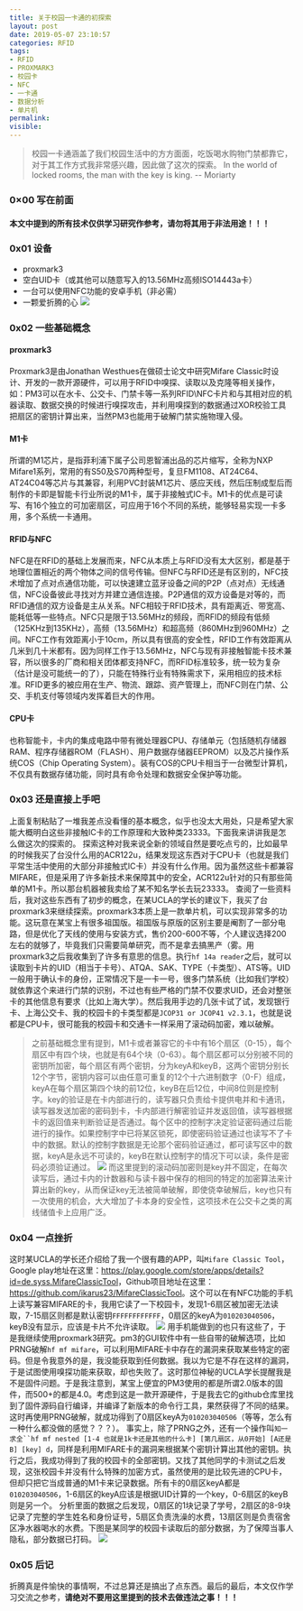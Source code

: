 ```yaml
---
title: 关于校园一卡通的初探索
layout: post
date: 2019-05-07 23:10:57
categories: RFID
tags:
- RFID
- PROXMARK3
- 校园卡
- NFC
- 一卡通
- 数据分析
- 单片机
permalink:
visible:
---
```

>校园一卡通涵盖了我们校园生活中的方方面面，吃饭喝水购物门禁都靠它，对于其工作方式我非常感兴趣，因此做了这次的探索。
>In the world of locked rooms, the man with the key is king.
>-- Moriarty

<!--More-->

### 0×00 写在前面
#### 本文中提到的所有技术仅供学习研究作参考，**请勿将其用于非法用途**！！！

### 0x01 设备
* proxmark3
* 空白UID卡（或其他可以随意写入的13.56MHz高频ISO14443a卡）
* 一台可以使用NFC功能的安卓手机（非必需）
* 一颗爱折腾的心
![](/images/posts/2019/05/PM3.jpg)

### 0x02 一些基础概念
#### proxmark3
Proxmark3是由Jonathan Westhues在做硕士论文中研究Mifare Classic时设计、开发的一款开源硬件，可以用于RFID中嗅探、读取以及克隆等相关操作，如：PM3可以在水卡、公交卡、门禁卡等一系列RFID\NFC卡片和与其相对应的机器读取、数据交换的时候进行嗅探攻击，并利用嗅探到的数据通过XOR校验工具把扇区的密钥计算出来，当然PM3也能用于破解门禁实施物理入侵。
#### M1卡
所谓的M1芯片，是指菲利浦下属子公司恩智浦出品的芯片缩写，全称为NXP Mifare1系列，常用的有S50及S70两种型号，复旦FM1108、AT24C64、AT24C04等芯片与其兼容，利用PVC封装M1芯片、感应天线，然后压制成型后而制作的卡即是智能卡行业所说的M1卡，属于非接触式IC卡。M1卡的优点是可读写、有16个独立的可加密扇区，可应用于16个不同的系统，能够轻易实现一卡多用，多个系统一卡通用。
#### RFID与NFC
NFC是在RFID的基础上发展而来，NFC从本质上与RFID没有太大区别，都是基于地理位置相近的两个物体之间的信号传输。但NFC与RFID还是有区别的，NFC技术增加了点对点通信功能，可以快速建立蓝牙设备之间的P2P（点对点）无线通信，NFC设备彼此寻找对方并建立通信连接。P2P通信的双方设备是对等的，而RFID通信的双方设备是主从关系。NFC相较于RFID技术，具有距离近、带宽高、能耗低等一些特点。NFC只是限于13.56MHz的频段，而RFID的频段有低频（125KHz到135KHz），高频（13.56MHz）和超高频（860MHz到960MHz）之间。NFC工作有效距离小于10cm，所以具有很高的安全性，RFID工作有效距离从几米到几十米都有。因为同样工作于13.56MHz，NFC与现有非接触智能卡技术兼容，所以很多的厂商和相关团体都支持NFC，而RFID标准较多，统一较为复杂（估计是没可能统一的了），只能在特殊行业有特殊需求下，采用相应的技术标准。RFID更多的被应用在生产、物流、跟踪、资产管理上，而NFC则在门禁、公交、手机支付等领域内发挥着巨大的作用。
#### CPU卡
也称智能卡，卡内的集成电路中带有微处理器CPU、存储单元（包括随机存储器RAM、程序存储器ROM（FLASH）、用户数据存储器EEPROM）以及芯片操作系统COS（Chip Operating System）。装有COS的CPU卡相当于一台微型计算机，不仅具有数据存储功能，同时具有命令处理和数据安全保护等功能。

### 0x03 还是直接上手吧
上面复制粘贴了一堆我差点没看懂的基本概念，似乎也没太大用处，只是希望大家能大概明白这些非接触IC卡的工作原理和大致种类23333。下面我来讲讲我是怎么做这次的探索的。
探索这种对我来说全新的领域自然是要吃点亏的，比如最早的时候我买了台没什么用的ACR122u，结果发现这东西对于CPU卡（也就是我们平常生活中使用的大部分非接触式IC卡）并没有什么作用。因为虽然这些卡都兼容MIFARE，但是采用了许多新技术来保障其中的安全，ACR122u针对的只有那些简单的M1卡。所以那台机器被我卖给了某不知名学长去玩23333。
查阅了一些资料后，我对这些东西有了初步的概念，在某UCLA的学长的建议下，我买了台proxmark3来继续探索。proxmark3本质上是一款单片机，可以实现非常多的功能。这玩意在某宝上有很多祖国版。祖国版与原版的区别主要是阉割了一部分电路，但是优化了天线的使用与安装方式，售价200-600不等，个人建议选择200左右的就够了，毕竟我们只需要简单研究，而不是拿去搞黑产（雾。用proxmark3之后我收集到了许多有意思的信息。执行`hf 14a reader`之后，就可以读取到卡片的UID（相当于卡号）、ATQA、SAK、TYPE（卡类型）、ATS等。UID一般用于确认卡的身份，正常情况下是一卡一号，很多门禁系统（比如我们学校）就依靠这个来进行门禁的识别，不过也有些严格的门禁不仅要求UID，还会对整张卡的其他信息有要求（比如上海大学）。然后我用手边的几张卡试了试，发现银行卡、上海公交卡、我的校园卡的卡类型都是`JCOP31 or JCOP41 v2.3.1`，也就是说都是CPU卡，很可能我的校园卡和交通卡一样采用了滚动码加密，难以破解。
>之前基础概念里有提到，M1卡或者兼容它的卡中有16个扇区（0-15），每个扇区中有四个块，也就是有64个块（0-63）。每个扇区都可以分别被不同的密钥所加密，每个扇区有两个密钥，分为keyA和keyB，这两个密钥分别长12个字节，密钥内容可以由任意可重复的12个十六进制数字（0-F）组成，keyA在每个扇区第四个块的前12位，keyB在后12位，中间8位则是控制字。key的验证是在卡内部进行的，读写器只负责给卡提供电并和卡通讯，读写器发送加密的密码到卡，卡内部进行解密验证并发返回值，读写器根据卡的返回值来判断验证是否通过。每个区中的控制字决定验证密码通过后能进行的操作。如果控制字中已将某区锁死，即使密码验证通过也读写不了卡中的数据。默认的控制字数据是无论那个密码验证通过，都可读写区中的数据，keyA是永远不可读的，keyB在默认控制字的情况下可以读，条件是密码必须验证通过。
![](/images/posts/2019/05/blocks_sheet.jpg)
>而这里提到的滚动码加密则是key并不固定，在每次读写后，通过卡内的计数器和与读卡器中保存的相同的特定的加密算法来计算出新的key，从而保证key无法被简单破解，即使侥幸破解后，key也只有一次使用的机会，大大增加了卡本身的安全性，这项技术在公交卡之类的离线储值卡上应用广泛。

### 0x04 一点挫折
这时某UCLA的学长还介绍给了我一个很有趣的APP，叫`Mifare Classic Tool`，Google play地址在这里：<https://play.google.com/store/apps/details?id=de.syss.MifareClassicTool>，Github项目地址在这里：<https://github.com/ikarus23/MifareClassicTool>。这个可以在有NFC功能的手机上读写兼容MIFARE的卡，我用它读了一下校园卡，发现1-6扇区被加密无法读取，7-15扇区则都是默认密钥`FFFFFFFFFFFF`，0扇区的keyA为`010203040506`，keyB没有显示，应该是卡片不允许读取。
![](/images/posts/2019/05/MCT_results.jpg)
用手机能做到的也只有这些了，于是我继续使用proxmark3研究。pm3的GUI软件中有一些自带的破解选项，比如PRNG破解`hf mf mifare`，可以利用MIFARE卡中存在的漏洞来获取某些特定的密码。但是令我意外的是，我没能获取到任何数据。我以为它是不存在这样的漏洞，于是试图使用嗅探功能来获取，却也失败了。这时那位神秘的UCLA学长提醒我是不是固件问题。于是我注意到，某宝上便宜的PM3使用的都是所谓2.0版本的固件，而500+的都是4.0。考虑到这是一款开源硬件，于是我去它的github仓库里找到了固件源码自行编译，并编译了新版本的命令行工具，果然获得了不同的结果。这时再使用PRNG破解，就成功得到了0扇区keyA为`010203040506`（等等，怎么有一种什么都没做的感觉？？？）。
事实上，除了PRNG之外，还有一个操作叫`知一求全``hf mf nested [1-4 也就是1k卡还是其他的什么卡] [第几扇区，从0开始] [A还是B] [key] d`，同样是利用MIFARE卡的漏洞来根据某个密钥计算出其他的密钥。执行之后，我成功得到了我的校园卡的全部密钥。又找了其他同学的卡测试之后发现，这张校园卡并没有什么特殊的加密方式，虽然使用的是比较先进的CPU卡，但却只把它当成普通的M1卡来记录数据。所有卡的0扇区keyA都是`010203040506`，1-6扇区的keyA应该是根据UID计算的一个key，0-6扇区的keyB则是另一个。
分析里面的数据之后发现，0扇区的1块记录了学号，2扇区的8-9块记录了完整的学生姓名和身份证号，5扇区负责洗澡的水费，13扇区则是负责宿舍区净水器喝水的水费。下图是某同学的校园卡读取后的部分数据，为了保障当事人隐私，部分数据已打码。
![](/images/posts/2019/05/dump_data.jpg)

### 0x05 后记
折腾真是件愉快的事情啊，不过总算还是搞出了点东西。最后的最后，本文仅作学习交流之参考，**请绝对不要用这里提到的技术去做违法之事！！！**